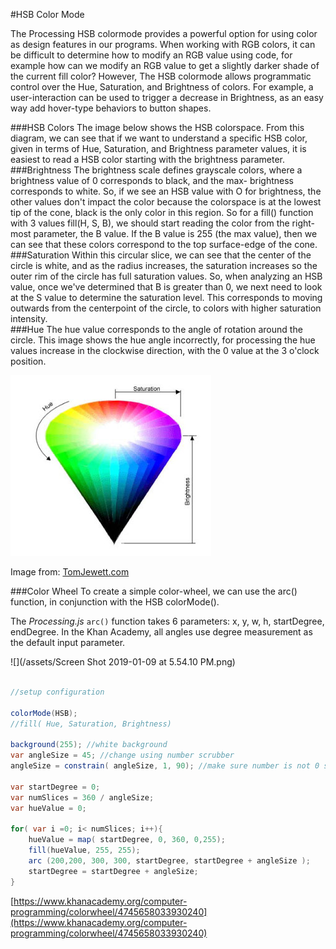 #HSB Color Mode

The Processing HSB colormode provides a powerful option for using color as design features in our programs.  When working with RGB colors, it can be difficult to determine how to modify an RGB value using code, for example how can we modify an RGB value to get a slightly darker shade of the current fill color?  However, The HSB colormode allows programmatic control over the Hue, Saturation, and Brightness of colors. For example, a user-interaction can be used to trigger a decrease in Brightness, as an easy way add hover-type behaviors to button shapes. 

###HSB Colors
The image below shows the HSB colorspace.  From this diagram, we can see that if we want to understand a specific HSB color, given in terms of Hue, Saturation, and Brightness parameter values, it is easiest to read a HSB color starting with the brightness parameter.  
###Brightness
The brightness scale defines grayscale colors, where a brightness value of 0 corresponds to black, and the max- brightness corresponds to white.  So, if we see an HSB value with O for brightness, the other values don't impact the color because the colorspace is at the lowest tip of the cone, black is the only color in this region.  So for a fill() function with 3 values fill(H, S, B), we should start reading the color from the right-most parameter, the B value.  If the B value is 255 (the max value), then we can see that these colors correspond to the top surface-edge of the cone.  
###Saturation
Within this circular slice, we can see that the center of the circle is white, and as the radius increases, the saturation increases so the outer rim of the circle has full saturation values.  So, when analyzing an HSB value, once we've determined that B is greater than 0, we next need to look at the S value to determine the saturation level.  This corresponds to moving outwards from the centerpoint of the circle, to colors with higher saturation intensity.  
###Hue
The hue value corresponds to the angle of rotation around the circle.  This image shows the hue angle incorrectly, for processing the hue values increase in the clockwise direction, with the 0 value at the 3 o'clock position. 

![](/assets/hsbColor.png)

Image from: [TomJewett.com](http://www.tomjewett.com/colors/hsb.html)

###Color Wheel
To create a simple color-wheel, we can use the arc() function, in conjunction with the HSB colorMode().

The *Processing.js* ``arc()`` function takes 6 parameters: x, y, w, h, startDegree, endDegree.  In the Khan Academy, all angles use degree measurement as the default input parameter.

![](/assets/Screen Shot 2019-01-09 at 5.54.10 PM.png)

```java

//setup configuration 

colorMode(HSB); 
//fill( Hue, Saturation, Brightness)

background(255); //white background
var angleSize = 45; //change using number scrubber
angleSize = constrain( angleSize, 1, 90); //make sure number is not 0 since it's used as a divisor

var startDegree = 0;
var numSlices = 360 / angleSize;
var hueValue = 0;

for( var i =0; i< numSlices; i++){
    hueValue = map( startDegree, 0, 360, 0,255);
    fill(hueValue, 255, 255);
    arc (200,200, 300, 300, startDegree, startDegree + angleSize );
    startDegree = startDegree + angleSize;
}

```
[https://www.khanacademy.org/computer-programming/colorwheel/4745658033930240](https://www.khanacademy.org/computer-programming/colorwheel/4745658033930240)

